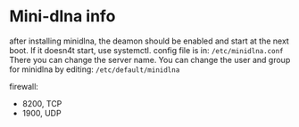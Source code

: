 # Mini-dlna info

after installing minidlna, the deamon should be enabled and start at the next boot. If it doesn4t start, use systemctl.
config file is in:
    ```
    /etc/minidlna.conf
    ```
There you can change the server name.
You can change the user and group for minidlna by editing:
    ```
    /etc/default/minidlna
    ```

firewall:
- 8200, TCP
- 1900, UDP
